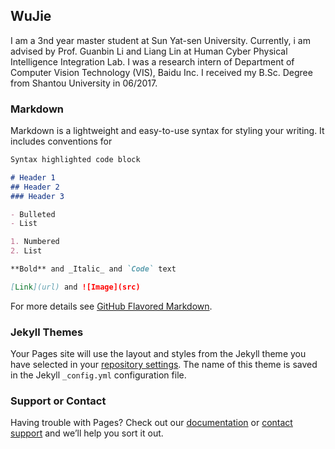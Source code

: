 ## WuJie 

I am a 3nd year master student at Sun Yat-sen University. Currently, i am advised by Prof. Guanbin Li and Liang Lin at Human Cyber Physical Intelligence Integration Lab. 
I was a research intern of Department of Computer Vision Technology (VIS), Baidu Inc. I received my B.Sc. Degree from Shantou University in 06/2017. 

### Markdown

Markdown is a lightweight and easy-to-use syntax for styling your writing. It includes conventions for

```markdown
Syntax highlighted code block

# Header 1
## Header 2
### Header 3

- Bulleted
- List

1. Numbered
2. List

**Bold** and _Italic_ and `Code` text

[Link](url) and ![Image](src)
```

For more details see [GitHub Flavored Markdown](https://guides.github.com/features/mastering-markdown/).

### Jekyll Themes

Your Pages site will use the layout and styles from the Jekyll theme you have selected in your [repository settings](https://github.com/WuJie1010/WuJie1010.github.io/settings). The name of this theme is saved in the Jekyll `_config.yml` configuration file.

### Support or Contact

Having trouble with Pages? Check out our [documentation](https://help.github.com/categories/github-pages-basics/) or [contact support](https://github.com/contact) and we’ll help you sort it out.
